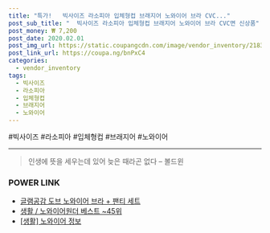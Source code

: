 ```yaml
--- 
title: "특가!   빅사이즈 라소피아 입체형컵 브래지어 노와이어 브라 CVC..." 
post_sub_title: "  빅사이즈 라소피아 입체형컵 브래지어 노와이어 브라 CVC면 신상품" 
post_money: ₩ 7,200 
post_date: 2020.02.01 
post_img_url: https://static.coupangcdn.com/image/vendor_inventory/2183/3c85a4371b14a930e2e94dc2a1a43b4acb9c25592785b5e7e578bd015cae.jpg 
post_link_url: https://coupa.ng/bnPxC4 
categories: 
  - vendor_inventory 
tags: 
  - 빅사이즈 
  - 라소피아 
  - 입체형컵 
  - 브래지어 
  - 노와이어 
--- 
```

  #빅사이즈 #라소피아 #입체형컵 #브래지어 #노와이어 
<hr> 

> 인생에 뜻을 세우는데 있어 늦은 때라곤 없다 – 볼드윈 


### POWER LINK

* <a href="https://blog.naver.com/sakai111/221784588577" target="_blank">글램공감 도브 노와이어 브라 + 팬티 세트</a>
* <a href="https://blog.naver.com/santokki14/221779227745" target="_blank">생활 / 노와이어원더 베스트 ~45위</a>
* <a href="https://blog.naver.com/sakai111/221768518260" target="_blank"> [생활] 노와이어 정보 </a>
